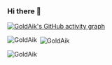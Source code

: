 ### Hi there 👋

<!--
**GoldAik/GoldAik** is a ✨ _special_ ✨ repository because its `README.md` (this file) appears on your GitHub profile.

Here are some ideas to get you started:

- 🔭 I’m currently working on ...
- 🌱 I’m currently learning ...
- 👯 I’m looking to collaborate on ...
- 🤔 I’m looking for help with ...
- 💬 Ask me about ...
- 📫 How to reach me: ...
- 😄 Pronouns: ...
- ⚡ Fun fact: ...
-->

[![GoldAik's GitHub activity graph](https://activity-graph.herokuapp.com/graph?username=GoldAik&&theme=xcode)](https://github.com/GoldAik)

<p><img align="left" src="https://github-readme-stats.vercel.app/api/top-langs?username=GoldAik&show_icons=true&locale=en&layout=compact&theme=tokyonight" alt="GoldAik" /></p>

<p>&nbsp;<img align="center" src="https://github-readme-stats.vercel.app/api?username=GoldAik&show_icons=true&locale=en&theme=tokyonight" alt="GoldAik" /></p>

<p><img align="center" src="https://github-readme-streak-stats.herokuapp.com/?user=GoldAik&&theme=tokyonight" alt="GoldAik" /></p>
